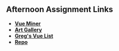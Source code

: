## Afternoon Assignment Links

* **[Vue Miner](https://github.com/Ross-Crimson/VueMiner)**
* **[Art Gallery](https://github.com/Ross-Crimson/CodeWorks_Art_Institute)**
* **[Greg's Vue List]((https://github.com/Ross-Crimson/spring24_gregslist_vue))**
* **[Repo](https://github.com/Ross-Crimson/<ASSIGNMENT_REPO>)**
